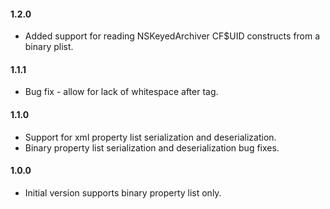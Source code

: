 #### 1.2.0
- Added support for reading NSKeyedArchiver CF$UID constructs from a binary plist.

#### 1.1.1
- Bug fix - allow for lack of whitespace after </plist> tag.

#### 1.1.0
- Support for xml property list serialization and deserialization.
- Binary property list serialization and deserialization bug fixes.

#### 1.0.0
- Initial version supports binary property list only.
